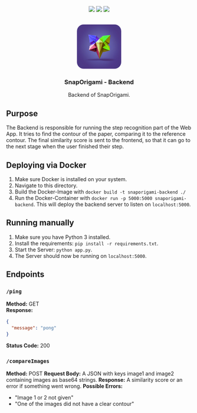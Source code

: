 <div align="center">
    <img src="https://img.shields.io/badge/python-3776AB?style=for-the-badge&logo=python&logoColor=white">
    <img src="https://img.shields.io/badge/flask-000000?style=for-the-badge&logo=flask&logoColor=white">
    <img src="https://img.shields.io/badge/opencv-5C3EE8?style=for-the-badge&logo=opencv&logoColor=white">
</div>

<br />

<p align="center">
  <img src="icon.png" alt="Logo" width="120" height="120" style="border-radius:15%;">
  <h3 align="center">SnapOrigami - Backend</h3>
  <p align="center">Backend of SnapOrigami.</p>
</p>

## Purpose

The Backend is responsible for running the step recognition part of the Web App. 
It tries to find the contour of the paper, comparing it to the reference contour.
The final similarity score is sent to the frontend, so that it can go to the next stage when
the user finished their step.

## Deploying via Docker

1. Make sure Docker is installed on your system.
2. Navigate to this directory.
3. Build the Docker-Image with `docker build -t snaporigami-backend ./`
4. Run the Docker-Container with `docker run -p 5000:5000 snaporigami-backend`. This will deploy the backend server to listen on `localhost:5000`.

## Running manually

1. Make sure you have Python 3 installed.
2. Install the requirements: `pip install -r requirements.txt`.
3. Start the Server: `python app.py`.
4. The Server should now be running on `localhost:5000`.

## Endpoints

### `/ping` 

**Method:** GET  
**Response:** 

```json
{
  "message": "pong"
}
```

**Status Code:** 200

### `/compareImages`

**Method:** POST
**Request Body:** A JSON with keys image1 and image2 containing images as base64 strings.
**Response:** A similarity score or an error if something went wrong.
**Possible Errors:**

* "Image 1 or 2 not given"
* "One of the images did not have a clear contour"
